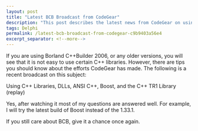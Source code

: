 ```yaml
---
layout: post
title: "Latest BCB Broadcast from CodeGear"
description: "This post describes the latest news from CodeGear on using C++ libraries with C++Builder."
tags: Delphi
permalink: /latest-bcb-broadcast-from-codegear-c9b9403a56e4
excerpt_separator: <!--more-->
---
```

If you are using Borland C++Builder 2006, or any older versions, you will see that it is not easy to use certain C++ libraries. However, there are tips you should know about the efforts CodeGear has made. The following is a recent broadcast on this subject:

Using C++ Libraries, DLLs, ANSI C++, Boost, and the C++ TR1 Library (replay)

Yes, after watching it most of my questions are answered well. For example, I will try the latest build of Boost instead of the 1.33.1.

If you still care about BCB, give it a chance once again.
<!--more-->